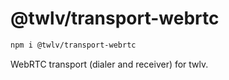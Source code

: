 # @twlv/transport-webrtc

```sh
npm i @twlv/transport-webrtc
```

WebRTC transport (dialer and receiver) for twlv.
